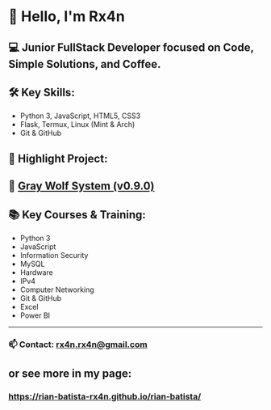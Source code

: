 # 👋 Hello, I'm Rx4n

💻 Junior FullStack Developer focused on Code, Simple Solutions, and Coffee.
---
## 🛠️ Key Skills:
- Python 3, JavaScript, HTML5, CSS3
- Flask, Termux, Linux (Mint & Arch)
- Git & GitHub

## 🚀 Highlight Project:
🐺 [Gray Wolf System (v0.9.0)](https://github.com/Rian-Batista-Rx4n/web-files-manager-graywolfsystem)
---
## 📚 Key Courses & Training:
- Python 3
- JavaScript
- Information Security
- MySQL
- Hardware
- IPv4
- Computer Networking
- Git & GitHub
- Excel
- Power BI
---
### 📫 Contact: rx4n.rx4n@gmail.com
## or see more in my page:
### https://rian-batista-rx4n.github.io/rian-batista/
